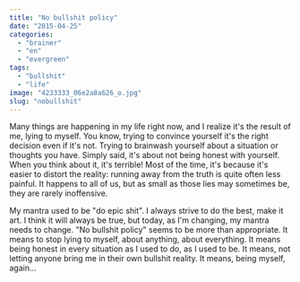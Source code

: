 ```yaml
---
title: "No bullshit policy"
date: "2015-04-25"
categories: 
  - "brainer"
  - "en"
  - "evergreen"
tags: 
  - "bullshit"
  - "life"
image: "4233333_06e2a8a626_o.jpg"
slug: "nobullshit"
---
```


Many things are happening in my life right now, and I realize it's the result of me, lying to myself. You know, trying to convince yourself it's the right decision even if it's not. Trying to brainwash yourself about a situation or thoughts you have. Simply said, it's about not being honest with yourself. When you think about it, it's terrible! Most of the time, it's because it's easier to distort the reality: running away from the truth is quite often less painful. It happens to all of us, but as small as those lies may sometimes be, they are rarely inoffensive.

My mantra used to be "do epic shit". I always strive to do the best, make it art. I think it will always be true, but today, as I'm changing, my mantra needs to change. "No bullshit policy" seems to be more than appropriate. It means to stop lying to myself, about anything, about everything. It means being honest in every situation as I used to do, as I used to be. It means, not letting anyone bring me in their own bullshit reality. It means, being myself, again...
